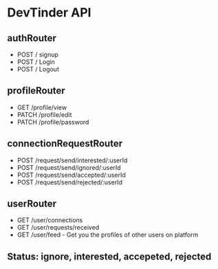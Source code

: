 # DevTinder API

## authRouter
- POST / signup
- POST / Login
- POST / Logout

## profileRouter
- GET /profile/view
- PATCH /profile/edit
- PATCH /profile/password

## connectionRequestRouter
- POST /request/send/interested/:userId
- POST /request/send/ignored/:userId
- POST /request/send/accepted/:userId
- POST /request/send/rejected/:userId

## userRouter
- GET /user/connections
- GET /user/requests/received
- GET /user/feed - Get you the profiles of other users on platform


## Status: ignore, interested, accepeted, rejected ##

